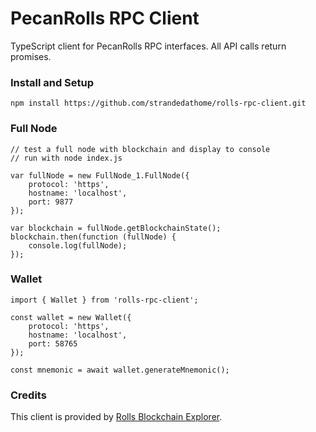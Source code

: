 # PecanRolls RPC Client

TypeScript client for PecanRolls RPC interfaces. All API calls return promises.

### Install and Setup
```
npm install https://github.com/strandedathome/rolls-rpc-client.git
```

### Full Node

```
// test a full node with blockchain and display to console
// run with node index.js

var fullNode = new FullNode_1.FullNode({
    protocol: 'https',
    hostname: 'localhost',
    port: 9877
});

var blockchain = fullNode.getBlockchainState();
blockchain.then(function (fullNode) {
    console.log(fullNode);
});
```

### Wallet

```
import { Wallet } from 'rolls-rpc-client';

const wallet = new Wallet({
    protocol: 'https',
    hostname: 'localhost',
    port: 58765
});

const mnemonic = await wallet.generateMnemonic();
```

### Credits

This client is provided by [Rolls Blockchain Explorer](https://www.pecanrolls.net).
